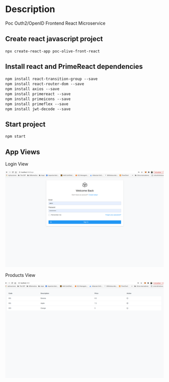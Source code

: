 # Description

Poc Outh2/OpenID Frontend React Microservice

## Create react javascript project

```shell
npx create-react-app poc-olive-front-react
```

## Install react and PrimeReact dependencies

```shell
npm install react-transition-group --save
npm install react-router-dom --save
npm install axios --save
npm install primereact --save
npm install primeicons --save
npm install primeflex --save
npm install jwt-decode --save
```

## Start project

```shell
npm start
```

## App Views

Login View

![Login view](captures/Login_View.png "Login view")

Products View 

![Products view](captures/Products_View.png "Products view")